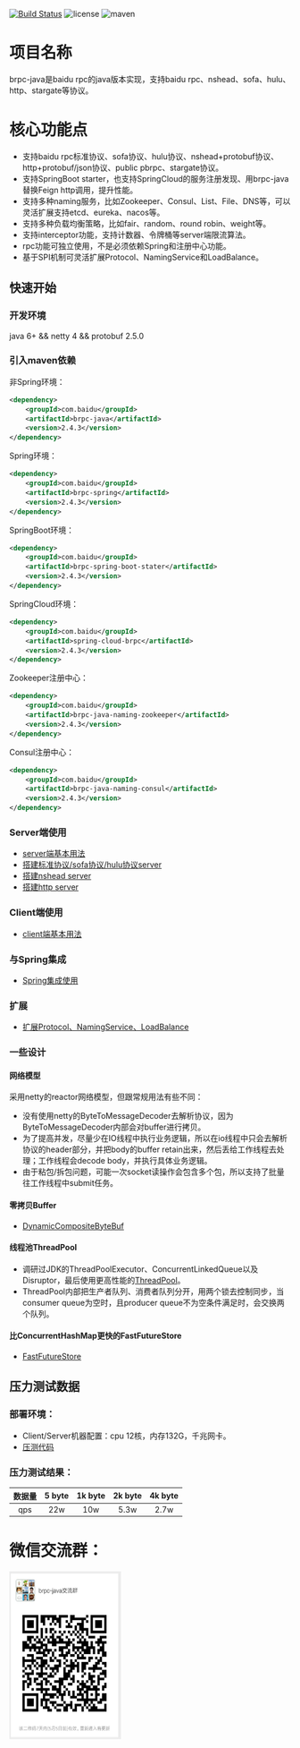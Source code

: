 [![Build Status](https://travis-ci.org/baidu/brpc-java.svg?branch=master)](https://travis-ci.org/baidu/brpc-java) 
![license](https://img.shields.io/github/license/baidu/brpc-java.svg)
![maven](https://img.shields.io/maven-central/v/com.baidu/brpc-java.svg)

# 项目名称
brpc-java是baidu rpc的java版本实现，支持baidu rpc、nshead、sofa、hulu、http、stargate等协议。

# 核心功能点
* 支持baidu rpc标准协议、sofa协议、hulu协议、nshead+protobuf协议、http+protobuf/json协议、public pbrpc、stargate协议。
* 支持SpringBoot starter，也支持SpringCloud的服务注册发现、用brpc-java替换Feign http调用，提升性能。
* 支持多种naming服务，比如Zookeeper、Consul、List、File、DNS等，可以灵活扩展支持etcd、eureka、nacos等。
* 支持多种负载均衡策略，比如fair、random、round robin、weight等。
* 支持interceptor功能，支持计数器、令牌桶等server端限流算法。
* rpc功能可独立使用，不是必须依赖Spring和注册中心功能。
* 基于SPI机制可灵活扩展Protocol、NamingService和LoadBalance。

## 快速开始
### 开发环境
java 6+ && netty 4 && protobuf 2.5.0

### 引入maven依赖
非Spring环境：
```xml
<dependency>
    <groupId>com.baidu</groupId>
    <artifactId>brpc-java</artifactId>
    <version>2.4.3</version>
</dependency>
```
Spring环境：
```xml
<dependency>
    <groupId>com.baidu</groupId>
    <artifactId>brpc-spring</artifactId>
    <version>2.4.3</version>
</dependency>
```
SpringBoot环境：
```xml
<dependency>
    <groupId>com.baidu</groupId>
    <artifactId>brpc-spring-boot-stater</artifactId>
    <version>2.4.3</version>
</dependency>
```
SpringCloud环境：
```xml
<dependency>
    <groupId>com.baidu</groupId>
    <artifactId>spring-cloud-brpc</artifactId>
    <version>2.4.3</version>
</dependency>
```
Zookeeper注册中心：
```xml
<dependency>
    <groupId>com.baidu</groupId>
    <artifactId>brpc-java-naming-zookeeper</artifactId>
    <version>2.4.3</version>
</dependency>
```
Consul注册中心：
```xml
<dependency>
    <groupId>com.baidu</groupId>
    <artifactId>brpc-java-naming-consul</artifactId>
    <version>2.4.3</version>
</dependency>
```
### Server端使用
* [server端基本用法](https://github.com/baidu/brpc-java/blob/master/docs/cn/server.md)
* [搭建标准协议/sofa协议/hulu协议server](https://github.com/baidu/brpc-java/blob/master/docs/cn/brpc_server.md)
* [搭建nshead server](https://github.com/baidu/brpc-java/blob/master/docs/cn/nshead_server.md)
* [搭建http server](https://github.com/baidu/brpc-java/blob/master/docs/cn/http_server.md)

### Client端使用
* [client端基本用法](https://github.com/baidu/brpc-java/blob/master/docs/cn/client.md)

### 与Spring集成
* [Spring集成使用](https://github.com/baidu/brpc-java/blob/master/docs/cn/spring.md)

### 扩展
* [扩展Protocol、NamingService、LoadBalance](https://github.com/baidu/brpc-java/blob/master/docs/cn/extension.md)

### 一些设计
#### 网络模型
采用netty的reactor网络模型，但跟常规用法有些不同：
* 没有使用netty的ByteToMessageDecoder去解析协议，因为ByteToMessageDecoder内部会对buffer进行拷贝。
* 为了提高并发，尽量少在IO线程中执行业务逻辑，所以在io线程中只会去解析协议的header部分，并把body的buffer retain出来，然后丢给工作线程去处理；工作线程会decode body，并执行具体业务逻辑。
* 由于粘包/拆包问题，可能一次socket读操作会包含多个包，所以支持了批量往工作线程中submit任务。

#### 零拷贝Buffer
* [DynamicCompositeByteBuf](https://github.com/baidu/brpc-java/blob/master/docs/cn/composite_buffer.md)

#### 线程池ThreadPool
* 调研过JDK的ThreadPoolExecutor、ConcurrentLinkedQueue以及Disruptor，最后使用更高性能的[ThreadPool](
https://github.com/baidu/brpc-java/blob/master/brpc-java-core/src/main/java/com/baidu/brpc/utils/ThreadPool.java)。
* ThreadPool内部把生产者队列、消费者队列分开，用两个锁去控制同步，当consumer queue为空时，且producer queue不为空条件满足时，会交换两个队列。

#### 比ConcurrentHashMap更快的FastFutureStore
* [FastFutureStore](https://github.com/baidu/brpc-java/blob/master/docs/cn/fastfuturestore.md)

## 压力测试数据
### 部署环境：
* Client/Server机器配置：cpu 12核，内存132G，千兆网卡。
* [压测代码](https://github.com/baidu/brpc-java/blob/master/brpc-java-examples/src/main/java/com/baidu/brpc/example/standard/BenchmarkTest.java)
### 压力测试结果：
| 数据量 | 5 byte | 1k byte | 2k byte | 4k byte |
|:-----:| :-----: | :-------: | :-------: | :-------: |
|qps    | 22w   |    10w  |  5.3w   |   2.7w  |

# 微信交流群：
<img src="https://github.com/baidu/brpc-java/blob/master/weixin_qrcode.png" width=200 height=300 />


